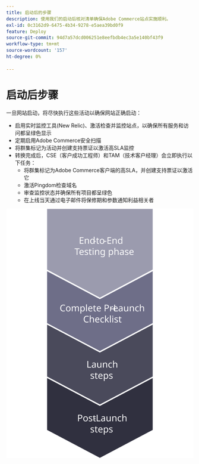 ```yaml
---
title: 启动后的步骤
description: 使用我们的启动后核对清单确保Adobe Commerce站点实施顺利。
exl-id: 0c3162d9-6475-4b34-9278-e5aea39bd0f9
feature: Deploy
source-git-commit: 94d7a57dcd006251e8eefbdb4ec3a5e140bf43f9
workflow-type: tm+mt
source-wordcount: '157'
ht-degree: 0%

---
```


# 启动后步骤

一旦网站启动，将尽快执行这些活动以确保网站正确启动：

- 启用实时监控工具(New Relic)、激活检查并监控站点，以确保所有服务和访问都呈绿色显示
- 定期启用Adobe Commerce安全扫描
- 将群集标记为活动并创建支持票证以激活高SLA监控
- 转换完成后，CSE（客户成功工程师）和TAM（技术客户经理）会立即执行以下任务：
   - 将群集标记为Adobe Commerce客户端的高SLA，并创建支持票证以激活它
   - 激活Pingdom检查域名
   - 审查监控状态并确保所有项目都呈绿色
   - 在上线当天通过电子邮件将保修期和参数通知利益相关者

![显示启动过程阶段4的图表](../../assets/playbooks/launch-steps-4.svg)
